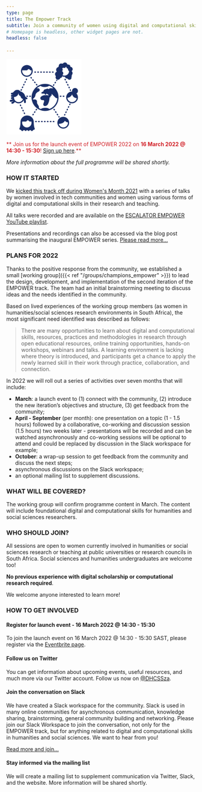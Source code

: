 ```yaml
---
type: page
title: The Empower Track
subtitle: Join a community of women using digital and computational skills in research and beyond!
# Homepage is headless, other widget pages are not.
headless: false

---
```

<img src="empower-icon.svg" width="200px">


<p style="color:#d11f26;">** Join us for the launch event of EMPOWER 2022 on <b>16 March 2022 @ 14:30 - 15:30</b>! <a href="https://www.eventbrite.com/e/empower-track-2022-launch-event-tickets-287975902677">Sign up here</a>.**

<em>More information about the full programme will be shared shortly.</em></p>

### HOW IT STARTED

We <a href="../empower2021">kicked this track off during Women's Month 2021</a> with a series of talks by women involved in tech communities and women using various forms of digital and computational skills in their research and teaching. 

All talks were recorded and are available on the [ESCALATOR EMPOWER YouTube playlist](https://www.youtube.com/playlist?list=PLAWb55M7X2CHsI5HWOFx9ysQrMlJHFolW).

Presentations and recordings can also be accessed via the blog post summarising the inaugural EMPOWER series. [Please read more...](https://escalator.sadilar.org/post/2021/08/2021-08-06-empower-track-launches/)


### PLANS FOR 2022

Thanks to the positive response from the community, we established a small [working group]({{< ref "/groups/champions_empower" >}})  to lead the design, development, and implementation of the second iteration of the EMPOWER track. The team had an initial brainstorming meeting to discuss ideas and the needs identified in the community.

Based on lived experiences of the working group members (as women in humanities/social sciences research environments in South Africa), the most significant need identified was described as follows:

> There are many opportunities to learn about digital and computational skills, resources, practices and methodologies in research through open educational resources, online training opportunities, hands-on workshops, webinars and talks. A learning environment is lacking where theory is introduced, and participants get a chance to apply the newly learned skill in their work through practice, collaboration, and connection.

In 2022 we will roll out a series of activities over seven months that will include:
- **March**: a launch event to (1) connect with the community, (2) introduce the new iteration’s objectives and structure, (3) get feedback from the community;
- **April - September** (per month): one presentation on a topic (1 - 1.5 hours) followed by a collaborative, co-working and discussion session (1.5 hours) two weeks later - presentations will be recorded and can be watched asynchronously and co-working sessions will be optional to attend and could be replaced by discussion in the Slack workspace for example;
- **October**: a wrap-up session to get feedback from the community and discuss the next steps;
- asynchronous discussions on the Slack workspace;
- an optional mailing list to supplement discussions.

### WHAT WILL BE COVERED?

The working group will confirm programme content in March. The content will include foundational digital and computational skills for humanities and social sciences researchers.

### WHO SHOULD JOIN?

All sessions are open to women currently involved in humanities or social sciences research or teaching at public universities or research councils in South Africa. Social sciences and humanities undergraduates are welcome too!

__No previous experience with digital scholarship or computational research required__. 

We welcome anyone interested to learn more!

### HOW TO GET INVOLVED

#### Register for launch event - 16 March 2022 @ 14:30 - 15:30

To join the launch event on 16 March 2022 @ 14:30 - 15:30 SAST, please register via the [Eventbrite page](https://www.eventbrite.com/e/empower-track-2022-launch-event-tickets-287975902677).

#### Follow us on Twitter

You can get information about upcoming events, useful resources, and much more via our Twitter account. Follow us now on [@DHCSSza](https://twitter.com/DHCSSza).

#### Join the conversation on Slack

We have created a Slack workspace for the community. Slack is used in many online communities for asynchronous communication, knowledge sharing, brainstorming, general community building and networking. Please join our Slack Workspace to join the conversation, not only for the EMPOWER track, but for anything related to digital and computational skills in humanities and social sciences. We want to hear from you!

[Read more and join...](https://escalator.sadilar.org/post/connect-with-the-community/)

#### Stay informed via the mailing list

We will create a mailing list to supplement communication via Twitter, Slack, and the website. More information will be shared shortly.

